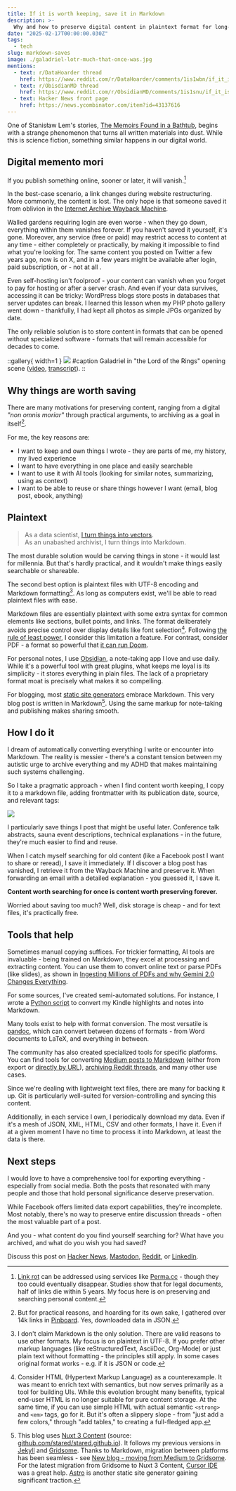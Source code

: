 ```yaml
---
title: If it is worth keeping, save it in Markdown
description: >-
  Why and how to preserve digital content in plaintext format for long-term accessibility and reuse
date: "2025-02-17T00:00:00.030Z"
tags:
  - tech
slug: markdown-saves
image: ./galadriel-lotr-much-that-once-was.jpg
mentions:
  - text: r/DataHoarder thread
    href: https://www.reddit.com/r/DataHoarder/comments/1is1wbn/if_it_is_worth_keeping_save_it_in_markdown/
  - text: r/ObisdianMD thread
    href: https://www.reddit.com/r/ObsidianMD/comments/1is1snu/if_it_is_worth_keeping_save_it_in_markdown/
  - text: Hacker News front page
    href: https://news.ycombinator.com/item?id=43137616
---
```


One of Stanisław Lem's stories, [The Memoirs Found in a Bathtub](https://en.wikipedia.org/wiki/Memoirs_Found_in_a_Bathtub), begins with a strange phenomenon that turns all written materials into dust. While this is science fiction, something similar happens in our digital world.

## Digital memento mori

If you publish something online, sooner or later, it will vanish.[^link-rot]

In the best-case scenario, a link changes during website restructuring. More commonly, the content is lost. The only hope is that someone saved it from oblivion in the [Internet Archive Wayback Machine](https://web.archive.org/).

Walled gardens requiring login are even worse - when they go down, everything within them vanishes forever. If you haven't saved it yourself, it's gone. Moreover, any service (free or paid) may restrict access to content at any time - either completely or practically, by making it impossible to find what you're looking for. The same content you posted on Twitter a few years ago, now is on X, and in a few years might be available after login, paid subscription, or - not at all .

Even self-hosting isn't foolproof - your content can vanish when you forget to pay for hosting or after a server crash. And even if your data survives, accessing it can be tricky: WordPress blogs store posts in databases that server updates can break. I learned this lesson when my PHP photo gallery went down - thankfully, I had kept all photos as simple JPGs organized by date.

The only reliable solution is to store content in formats that can be opened without specialized software - formats that will remain accessible for decades to come.

::gallery{ width=1 }
![](./galadriel-lotr-much-that-once-was.jpg)
#caption
Galadriel in "the Lord of the Rings" opening scene ([video](https://www.youtube.com/watch?v=qj139dE7tFI), [transcript](https://www.tk421.net/lotr/film/fotr/01.html)).
::

## Why things are worth saving

There are many motivations for preserving content, ranging from a digital _"non omnis moriar"_ through practical arguments, to archiving as a goal in itself[^pinboard].

For me, the key reasons are:

- I want to keep and own things I wrote - they are parts of me, my history, my lived experience
- I want to have everything in one place and easily searchable
- I want to use it with AI tools (looking for similar notes, summarizing, using as context)
- I want to be able to reuse or share things however I want (email, blog post, ebook, anything)

## Plaintext

> As a data scientist, [I turn things into vectors](https://p.migdal.pl/blog/2025/01/dont-use-cosine-similarity).  
> As an unabashed archivist, I turn things into Markdown.

The most durable solution would be carving things in stone - it would last for millennia. But that's hardly practical, and it wouldn't make things easily searchable or shareable.

The second best option is plaintext files with UTF-8 encoding and Markdown formatting[^plaintext]. As long as computers exist, we'll be able to read plaintext files with ease.

Markdown files are essentially plaintext with some extra syntax for common elements like sections, bullet points, and links. The format deliberately avoids precise control over display details like font selection[^html]. Following [the rule of least power](https://en.wikipedia.org/wiki/Rule_of_least_power), I consider this limitation a feature. For contrast, consider PDF - a format so powerful that [it can run Doom](https://www.reddit.com/r/itrunsdoom/comments/1i02c6b/doom_in_a_pdf_file/).

For personal notes, I use [Obsidian](https://obsidian.md/), a note-taking app I love and use daily. While it's a powerful tool with great plugins, what keeps me loyal is its simplicity - it stores everything in plain files. The lack of a proprietary format moat is precisely what makes it so compelling.

For blogging, most [static site generators](https://jamstack.org/generators/) embrace Markdown. This very blog post is written in Markdown[^blog]. Using the same markup for note-taking and publishing makes sharing smooth.

## How I do it

I dream of automatically converting everything I write or encounter into Markdown. The reality is messier - there's a constant tension between my autistic urge to archive everything and my ADHD that makes maintaining such systems challenging.

So I take a pragmatic approach - when I find content worth keeping, I copy it to a markdown file, adding frontmatter with its publication date, source, and relevant tags:

![](./sauna-post-obsidian-archive.png)

I particularly save things I post that might be useful later. Conference talk abstracts, sauna event descriptions, technical explanations - in the future, they're much easier to find and reuse.

When I catch myself searching for old content (like a Facebook post I want to share or reread), I save it immediately. If I discover a blog post has vanished, I retrieve it from the Wayback Machine and preserve it. When forwarding an email with a detailed explanation - you guessed it, I save it.

**Content worth searching for once is content worth preserving forever.**

Worried about saving too much? Well, disk storage is cheap - and for text files, it's practically free.

## Tools that help

Sometimes manual copying suffices. For trickier formatting, AI tools are invaluable - being trained on Markdown, they excel at processing and extracting content. You can use them to convert online text or parse PDFs (like slides), as shown in [Ingesting Millions of PDFs and why Gemini 2.0 Changes Everything](https://www.sergey.fyi/articles/gemini-flash-2).

For some sources, I've created semi-automated solutions. For instance, I wrote a [Python script](https://gist.github.com/stared/ce732ef27d97d559b34d7e294481f1b0) to convert my Kindle highlights and notes into Markdown.

Many tools exist to help with format conversion. The most versatile is [pandoc](https://github.com/jgm/pandoc), which can convert between dozens of formats - from Word documents to LaTeX, and everything in between.

The community has also created specialized tools for specific platforms. You can find tools for converting [Medium posts to Markdown](https://github.com/gautamdhameja/medium-2-md) (either from export or [directly by URL](https://medium2md.nabilmansour.com/)), [archiving Reddit threads](https://farnots.github.io/RedditToMarkdown/), and many other use cases.

Since we're dealing with lightweight text files, there are many for backing it up. Git is particularly well-suited for version-controlling and syncing this content.

Additionally, in each service I own, I periodically download my data. Even if it's a mesh of JSON, XML, HTML, CSV and other formats, I have it. Even if at a given moment I have no time to process it into Markdown, at least the data is there.

## Next steps

I would love to have a comprehensive tool for exporting everything - especially from social media. Both the posts that resonated with many people and those that hold personal significance deserve preservation.

While Facebook offers limited data export capabilities, they're incomplete. Most notably, there's no way to preserve entire discussion threads - often the most valuable part of a post.

And you - what content do you find yourself searching for? What have you archived, and what do you wish you had saved?

Discuss this post on [Hacker News](https://news.ycombinator.com/item?id=43137616), [Mastodon](https://mathstodon.xyz/@pmigdal/114021315189570737), [Reddit](https://www.reddit.com/r/DataHoarder/comments/1is1wbn/if_it_is_worth_keeping_save_it_in_markdown/), or [LinkedIn](https://www.linkedin.com/posts/piotrmigdal_if-it-is-worth-keeping-save-it-in-markdown-activity-7299139148634841089-_Xe3).

[^link-rot]: [Link rot](https://en.wikipedia.org/wiki/Link_rot) can be addressed using services like [Perma.cc](https://perma.cc/) - though they too could eventually disappear. Studies show that for legal documents, half of links die within 5 years. My focus here is on preserving and searching personal content.
[^pinboard]: But for practical reasons, and hoarding for its own sake, I gathered over 14k links in [Pinboard](https://pinboard.in/). Yes, downloaded data in JSON.
[^plaintext]: I don't claim Markdown is the only solution. There are valid reasons to use other formats. My focus is on plaintext in UTF-8. If you prefer other markup languages (like reStructuredText, AsciiDoc, Org-Mode) or just plain text without formatting - the principles still apply. In some cases original format works - e.g. if it is JSON or code.
[^html]: Consider HTML (Hypertext Markup Language) as a counterexample. It was meant to enrich text with semantics, but now serves primarily as a tool for building UIs. While this evolution brought many benefits, typical end-user HTML is no longer suitable for pure content storage. At the same time, if you can use simple HTML with actual semantic `<strong>` and `<em>` tags, go for it. But it's often a slippery slope - from "just add a few colors," through "add tables," to creating a full-fledged app.
[^blog]: This blog uses [Nuxt 3 Content](https://content.nuxt.com/) (source: [github.com/stared/stared.github.io](https://github.com/stared/stared.github.io)). It follows my previous versions in [Jekyll](https://jekyllrb.com/) and [Gridsome](https://gridsome.org/). Thanks to Markdown, migration between platforms has been seamless - see [New blog - moving from Medium to Gridsome](https://p.migdal.pl/blog/2022/12/medium-to-markdown). For the latest migration from Gridsome to Nuxt 3 Content, [Cursor IDE](https://www.cursor.com/) was a great help. [Astro](https://astro.build/) is another static site generator gaining significant traction.
